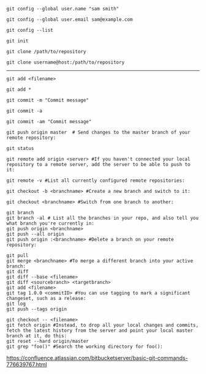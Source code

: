     git config --global user.name "sam smith"
    
    git config --global user.email sam@example.com
    
    git config --list

    git init 

    git clone /path/to/repository
    
    git clone username@host:/path/to/repository
------
    git add <filename>
    
    git add *

    git commit -m "Commit message"
    
    git commit -a
    
    git commit -am "Commit message"

    git push origin master  # Send changes to the master branch of your remote repository:
    
    git status

    git remote add origin <server> #If you haven't connected your local repository to a remote server, add the server to be able to push to it:

    git remote -v #List all currently configured remote repositories:

    git checkout -b <branchname> #Create a new branch and switch to it:
    
    git checkout <branchname> #Switch from one branch to another:
 
    git branch
    git branch -al # List all the branches in your repo, and also tell you what branch you're currently in:
    git push origin <branchname>
    git push --all origin
    git push origin :<branchname> #Delete a branch on your remote repository:

    git pull
    git merge <branchname> #To merge a different branch into your active branch:
    git diff
    git diff --base <filename>
    git diff <sourcebranch> <targetbranch>
    git add <filename>
    git tag 1.0.0 <commitID> #You can use tagging to mark a significant changeset, such as a release:
    git log
    git push --tags origin

    git checkout -- <filename>
    git fetch origin #Instead, to drop all your local changes and commits, fetch the latest history from the server and point your local master branch at it, do this:
    git reset --hard origin/master
    git grep "foo()" #Search the working directory for foo():






https://confluence.atlassian.com/bitbucketserver/basic-git-commands-776639767.html 
